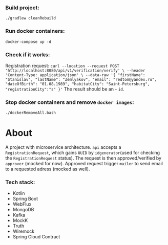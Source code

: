 ### Build project:
`./gradlew cleanRebuild`

### Run docker containers:
`docker-compose up -d`

### Check if it works:
Registration request:
`curl --location --request POST 'http://localhost:8080/api/v1/verification/verify' \
 --header 'Content-Type: application/json' \
 --data-raw '{
 "firstName": "Stanislav",
 "lastName": "Zemlyakov",
 "email": "redtom@yandex.ru",
 "dateOfBirth": "01.08.1989",
 "habitatCity": "Saint-Petersburg",
 "registrationCity":"s"
 }'`
 The result should be an - `id`.

### Stop docker containers and remove `docker images`:
`./dockerRemoveAll.bash`
 
# About

A project with microservice architecture. `api` accepts a `RegistrationRequest`, which gains `UUID` by `idgenerator`(used for checking the `RegistrationRequest` status). The request is then approved/verified by `approver` (mocked for now). Approved request trigger `mailer` to send email to a requested adress (mocked as well). 

### Tech stack:

- Kotlin
- Spring Boot
- WebFlux
- MongoDB
- Kafka
- MockK
- Truth
- Wiremock
- Spring Cloud Contract

